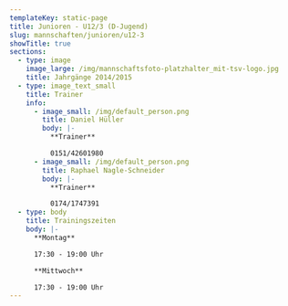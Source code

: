 ```yaml
---
templateKey: static-page
title: Junioren - U12/3 (D-Jugend)
slug: mannschaften/junioren/u12-3
showTitle: true
sections:
  - type: image
    image_large: /img/mannschaftsfoto-platzhalter_mit-tsv-logo.jpg
    title: Jahrgänge 2014/2015
  - type: image_text_small
    title: Trainer
    info:
      - image_small: /img/default_person.png
        title: Daniel Hüller
        body: |-
          **Trainer**

          0151/42601980
      - image_small: /img/default_person.png
        title: Raphael Nagle-Schneider
        body: |-
          **Trainer**

          0174/1747391
  - type: body
    title: Trainingszeiten
    body: |-
      **Montag**

      17:30 - 19:00 Uhr

      **Mittwoch**

      17:30 - 19:00 Uhr
---
```


